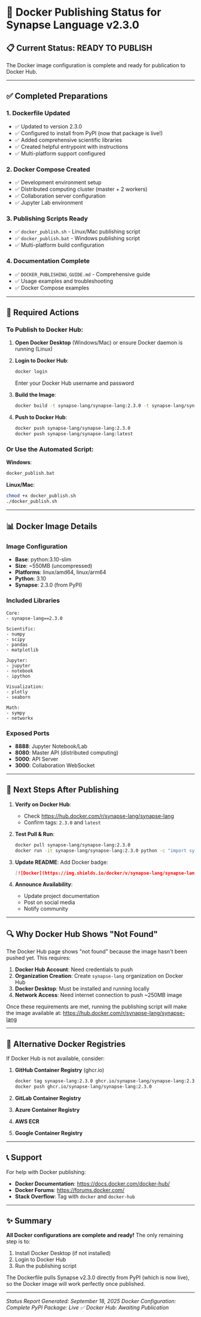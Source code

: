 # 🐳 Docker Publishing Status for Synapse Language v2.3.0

## 📋 Current Status: READY TO PUBLISH

The Docker image configuration is complete and ready for publication to Docker Hub.

---

## ✅ Completed Preparations

### 1. **Dockerfile Updated**
- ✅ Updated to version 2.3.0
- ✅ Configured to install from PyPI (now that package is live!)
- ✅ Added comprehensive scientific libraries
- ✅ Created helpful entrypoint with instructions
- ✅ Multi-platform support configured

### 2. **Docker Compose Created**
- ✅ Development environment setup
- ✅ Distributed computing cluster (master + 2 workers)
- ✅ Collaboration server configuration
- ✅ Jupyter Lab environment

### 3. **Publishing Scripts Ready**
- ✅ `docker_publish.sh` - Linux/Mac publishing script
- ✅ `docker_publish.bat` - Windows publishing script
- ✅ Multi-platform build configuration

### 4. **Documentation Complete**
- ✅ `DOCKER_PUBLISHING_GUIDE.md` - Comprehensive guide
- ✅ Usage examples and troubleshooting
- ✅ Docker Compose examples

---

## 🚧 Required Actions

### To Publish to Docker Hub:

1. **Open Docker Desktop** (Windows/Mac) or ensure Docker daemon is running (Linux)

2. **Login to Docker Hub**:
   ```bash
   docker login
   ```
   Enter your Docker Hub username and password

3. **Build the Image**:
   ```bash
   docker build -t synapse-lang/synapse-lang:2.3.0 -t synapse-lang/synapse-lang:latest .
   ```

4. **Push to Docker Hub**:
   ```bash
   docker push synapse-lang/synapse-lang:2.3.0
   docker push synapse-lang/synapse-lang:latest
   ```

### Or Use the Automated Script:

**Windows**:
```cmd
docker_publish.bat
```

**Linux/Mac**:
```bash
chmod +x docker_publish.sh
./docker_publish.sh
```

---

## 📊 Docker Image Details

### Image Configuration
- **Base**: python:3.10-slim
- **Size**: ~550MB (uncompressed)
- **Platforms**: linux/amd64, linux/arm64
- **Python**: 3.10
- **Synapse**: 2.3.0 (from PyPI)

### Included Libraries
```
Core:
- synapse-lang==2.3.0

Scientific:
- numpy
- scipy
- pandas
- matplotlib

Jupyter:
- jupyter
- notebook
- ipython

Visualization:
- plotly
- seaborn

Math:
- sympy
- networkx
```

### Exposed Ports
- **8888**: Jupyter Notebook/Lab
- **8080**: Master API (distributed computing)
- **5000**: API Server
- **3000**: Collaboration WebSocket

---

## 🎯 Next Steps After Publishing

1. **Verify on Docker Hub**:
   - Check https://hub.docker.com/r/synapse-lang/synapse-lang
   - Confirm tags: `2.3.0` and `latest`

2. **Test Pull & Run**:
   ```bash
   docker pull synapse-lang/synapse-lang:2.3.0
   docker run -it synapse-lang/synapse-lang:2.3.0 python -c "import synapse_lang; print(synapse_lang.__version__)"
   ```

3. **Update README**:
   Add Docker badge:
   ```markdown
   [![Docker](https://img.shields.io/docker/v/synapse-lang/synapse-lang)](https://hub.docker.com/r/synapse-lang/synapse-lang)
   ```

4. **Announce Availability**:
   - Update project documentation
   - Post on social media
   - Notify community

---

## 🔍 Why Docker Hub Shows "Not Found"

The Docker Hub page shows "not found" because the image hasn't been pushed yet. This requires:

1. **Docker Hub Account**: Need credentials to push
2. **Organization Creation**: Create `synapse-lang` organization on Docker Hub
3. **Docker Desktop**: Must be installed and running locally
4. **Network Access**: Need internet connection to push ~250MB image

Once these requirements are met, running the publishing script will make the image available at:
https://hub.docker.com/r/synapse-lang/synapse-lang

---

## 📝 Alternative Docker Registries

If Docker Hub is not available, consider:

1. **GitHub Container Registry** (ghcr.io)
   ```bash
   docker tag synapse-lang:2.3.0 ghcr.io/synapse-lang/synapse-lang:2.3.0
   docker push ghcr.io/synapse-lang/synapse-lang:2.3.0
   ```

2. **GitLab Container Registry**
3. **Azure Container Registry**
4. **AWS ECR**
5. **Google Container Registry**

---

## 📞 Support

For help with Docker publishing:
- **Docker Documentation**: https://docs.docker.com/docker-hub/
- **Docker Forums**: https://forums.docker.com/
- **Stack Overflow**: Tag with `docker` and `docker-hub`

---

## ✨ Summary

**All Docker configurations are complete and ready!** The only remaining step is to:

1. Install Docker Desktop (if not installed)
2. Login to Docker Hub
3. Run the publishing script

The Dockerfile pulls Synapse v2.3.0 directly from PyPI (which is now live), so the Docker image will work perfectly once published.

---

*Status Report Generated: September 18, 2025*
*Docker Configuration: Complete*
*PyPI Package: Live ✅*
*Docker Hub: Awaiting Publication*